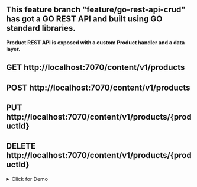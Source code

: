 ## This feature branch "feature/go-rest-api-crud" has got a GO REST API and built using GO standard libraries.

**Product REST API is exposed with a custom Product handler and a data layer.**

## GET http://localhost:7070/content/v1/products

## POST http://localhost:7070/content/v1/products

## PUT http://localhost:7070/content/v1/products/{productId}

## DELETE http://localhost:7070/content/v1/products/{productId}


<details><summary>Click for Demo </summary>

![helloservice](goservice/static/readmeimages/helloservice.gif)

</details>


